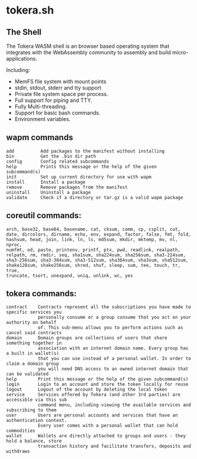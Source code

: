 # tokera.sh

## The Shell

The Tokera WASM shell is an browser based operating system that integrates
with the WebAssembly community to assembly and build micro-applications.

Including:
- MemFS file system with mount points
- stdin, stdout, stderr and tty support
- Private file system space per process.
- Full support for piping and TTY.
- Fully Multi-threading.
- Support for basic bash commands.
- Environment variables.

## wapm commands

    add          Add packages to the manifest without installing
    bin          Get the .bin dir path
    config       Config related subcommands
    help         Prints this message or the help of the given subcommand(s)
    init         Set up current directory for use with wapm
    install      Install a package
    remove       Remove packages from the manifest
    uninstall    Uninstall a package
    validate     Check if a directory or tar.gz is a valid wapm package

## coreutil commands:

    arch, base32, base64, basename, cat, cksum, comm, cp, csplit, cut,
    date, dircolors, dirname, echo, env, expand, factor, false, fmt, fold,
    hashsum, head, join, link, ln, ls, md5sum, mkdir, mktemp, mv, nl, nproc,
    numfmt, od, paste, printenv, printf, ptx, pwd, readlink, realpath,
    relpath, rm, rmdir, seq, sha1sum, sha224sum, sha256sum, sha3-224sum,
    sha3-256sum, sha3-384sum, sha3-512sum, sha384sum, sha3sum, sha512sum,
    shake128sum, shake256sum, shred, shuf, sleep, sum, tee, touch, tr, true,
    truncate, tsort, unexpand, uniq, unlink, wc, yes
    
## tokera commands:

    contract    Contracts represent all the subscriptions you have made to specific services you
                personally consume or a group consume that you act on your authority on behalf
                of. This sub-menu allows you to perform actions such as cancel said contracts
    domain      Domain groups are collections of users that share something together in
                association with an internet domain name. Every group has a built in wallet(s)
                that you can use instead of a personal wallet. In order to claim a domain group
                you will need DNS access to an owned internet domain that can be validated
    help        Print this message or the help of the given subcommand(s)
    login       Login to an account and store the token locally for reuse
    logout      Logout of the account by deleting the local token
    service     Services offered by Tokera (and other 3rd parties) are accessible via this sub
                command menu, including viewing the available services and subscribing to them
    user        Users are personal accounts and services that have an authentication context.
                Every user comes with a personal wallet that can hold commodities
    wallet      Wallets are directly attached to groups and users - they hold a balance, store
                transaction history and facilitate transfers, deposits and withdraws